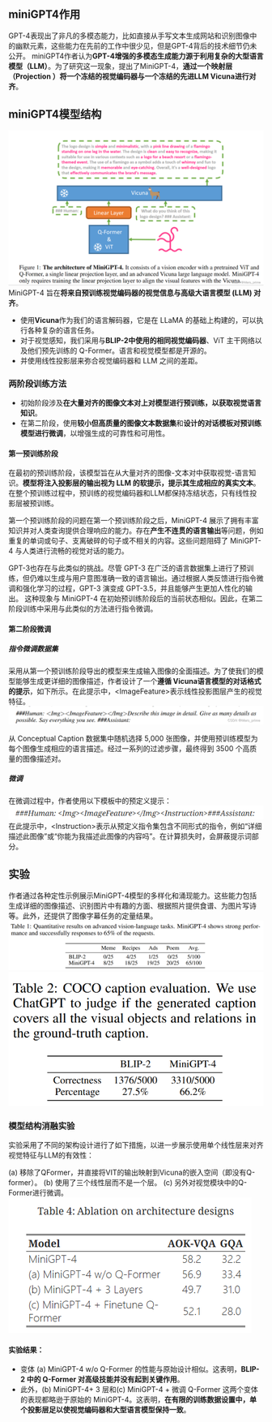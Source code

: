 ## miniGPT4作用
GPT-4表现出了非凡的多模态能力，比如直接从手写文本生成网站和识别图像中的幽默元素，这些能力在先前的工作中很少见，但是GPT-4背后的技术细节仍未公开。
miniGPT4作者认为**GPT-4增强的多模态生成能力源于利用复杂的大型语言模型（LLM）**。为了研究这一现象，提出了MiniGPT-4，**通过一个映射层（Projection ）将一个冻结的视觉编码器与一个冻结的先进LLM Vicuna进行对齐**。


## miniGPT4模型结构
![alt text](869c0e70a7a74e3c908c8ac0dbb17555.png)
MiniGPT-4 旨在**将来自预训练视觉编码器的视觉信息与高级大语言模型 (LLM) 对齐**。
- 使用**Vicuna**作为我们的语言解码器，它是在 LLaMA 的基础上构建的，可以执行各种复杂的语言任务。
- 对于视觉感知，我们采用与**BLIP-2中使用的相同视觉编码器**、ViT 主干网络以及他们预先训练的 Q-Former。语言和视觉模型都是开源的。
- 并使用线性投影层来弥合视觉编码器和 LLM 之间的差距。

### 两阶段训练方法
- 初始阶段涉及**在大量对齐的图像文本对上对模型进行预训练，以获取视觉语言知识**。
- 在第二阶段，使用**较小但高质量的图像文本数据集**和**设计的对话模板对预训练模型进行微调**，以增强生成的可靠性和可用性。

#### 第一预训练阶段
在最初的预训练阶段，该模型旨在从大量对齐的图像-文本对中获取视觉-语言知识。**模型将注入投影层的输出视为 LLM 的软提示，提示其生成相应的真实文本**。在整个预训练过程中，预训练的视觉编码器和LLM都保持冻结状态，只有线性投影层被预训练。

第一个预训练阶段的问题在第一个预训练阶段之后，MiniGPT-4 展示了拥有丰富知识并对人类查询提供合理响应的能力。存在**产生不连贯的语言输出**等问题，例如重复的单词或句子、支离破碎的句子或不相关的内容。这些问题阻碍了 MiniGPT-4 与人类进行流畅的视觉对话的能力。

GPT-3也存在与此类似的挑战。尽管 GPT-3 在广泛的语言数据集上进行了预训练，但仍难以生成与用户意图准确一致的语言输出。通过根据人类反馈进行指令微调和强化学习的过程，GPT-3 演变成 GPT-3.5，并且能够产生更加人性化的输出。
这种现象与 MiniGPT-4 在初始预训练阶段后的当前状态相似。因此，在第二阶段训练中采用与此类似的方法进行指令微调。

#### 第二阶段微调
##### 指令微调数据集
采用从第一个预训练阶段导出的模型来生成输入图像的全面描述。为了使我们的模型能够生成更详细的图像描述，作者设计了一个**遵循 Vicuna语言模型的对话格式的提示**，如下所示。在此提示中，\<ImageFeature\>表示线性投影图层产生的视觉特征。
![alt text](34fc148df9af4a55b1e4746c2ad5b4b4.png)

从 Conceptual Caption 数据集中随机选择 5,000 张图像，并使用预训练模型为每个图像生成相应的语言描述。经过一系列的过滤步骤，最终得到 3500 个高质量的图像描述对。

##### 微调
在微调过程中，作者使用以下模板中的预定义提示：
![alt text](image-7.png)
在此提示中，\<Instruction\>表示从预定义指令集包含不同形式的指令，例如“详细描述此图像”或“你能为我描述此图像的内容吗”。在计算损失时，会屏蔽提示词部分。

## 实验
作者通过各种定性示例展示MiniGPT-4模型的多样化和涌现能力。这些能力包括生成详细的图像描述、识别图片中有趣的方面、根据照片提供食谱、为图片写诗等。此外，还提供了图像字幕任务的定量结果。
![alt text](416193dad4e5df4cc3604a12baf7d3cc.png)
![alt text](a9f6b1f7a10791049d01749465918bfc.png)

### 模型结构消融实验
实验采用了不同的架构设计进行了如下措施，以进一步展示使用单个线性层来对齐视觉特征与LLM的有效性：

(a) 移除了QFormer，并直接将VIT的输出映射到Vicuna的嵌入空间（即没有Q-former）。
(b) 使用了三个线性层而不是一个层。
(c) 另外对视觉模块中的Q-Former进行微调。
![alt text](image-8.png)

#### 实验结果：
- 变体 (a) MiniGPT-4 w/o Q-Former 的性能与原始设计相似。这表明，**BLIP-2 中的 Q-Former 对高级技能并没有起到关键作用**。
- 此外，(b) MiniGPT-4+ 3 层和(c) MiniGPT-4 + 微调 Q-Former 这两个变体的表现都略逊于原始的 MiniGPT-4。这表明，**在有限的训练数据设置中，单个投影层足以使视觉编码器和大型语言模型保持一致**。
